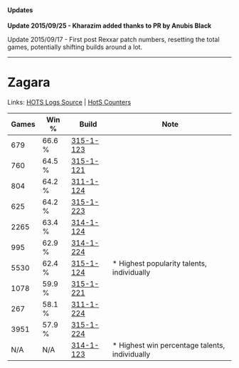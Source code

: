 #### Updates
**Update 2015/09/25 - Kharazim added thanks to PR by Anubis Black**

Update 2015/09/17 - First post Rexxar patch numbers, resetting the total games, potentially shifting builds around a lot.

***

# Zagara

Links: [HOTS Logs Source](https://www.hotslogs.com/Sitewide/HeroDetails?Hero=Zagara) | [HotS Counters](http://hotscounters.com/#/hero/Zagara)

Games  | Win %  | Build     | Note
-----  | -----  | -----     | ----
679    | 66.6 % | [315-1-123](http://www.heroesfire.com/hots/talent-calculator/zagara#oAkJ) | 
760    | 64.5 % | [315-1-121](http://www.heroesfire.com/hots/talent-calculator/zagara#oAkH) | 
804    | 64.2 % | [311-1-124](http://www.heroesfire.com/hots/talent-calculator/zagara#o0zK) | 
625    | 64.2 % | [315-1-223](http://www.heroesfire.com/hots/talent-calculator/zagara#oAlt) | 
2265   | 63.4 % | [314-1-124](http://www.heroesfire.com/hots/talent-calculator/zagara#o8I4) | 
995    | 62.9 % | [314-1-224](http://www.heroesfire.com/hots/talent-calculator/zagara#o8Je) | 
5530   | 62.4 % | [315-1-124](http://www.heroesfire.com/hots/talent-calculator/zagara#oAkK) | * Highest popularity talents, individually
1078   | 59.9 % | [315-1-221](http://www.heroesfire.com/hots/talent-calculator/zagara#oAlr) | 
267    | 58.1 % | [311-1-224](http://www.heroesfire.com/hots/talent-calculator/zagara#o0-u) | 
3951   | 57.9 % | [315-1-224](http://www.heroesfire.com/hots/talent-calculator/zagara#oAlu) | 
N/A    | N/A    | [314-1-123](http://www.heroesfire.com/hots/talent-calculator/zagara#o8I3) | * Highest win percentage talents, individually
